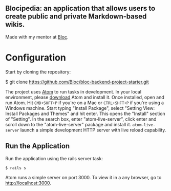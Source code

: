 ## Blocipedia: an application that allows users to create public and private Markdown-based wikis.

Made with my mentor at [Bloc](http://bloc.io).

# Configuration

Start by cloning the repository:

$ git clone https://github.com/Bloc/bloc-backend-project-starter.git <your-backend-project-name>

The project uses [Atom](https://atom.io/) to run tasks in development. In your local environment, please [download](https://atom.io/) Atom and install it. Once installed, open and run Atom. Hit ```CMD+SHFT+P``` if you're on a Mac or ```CTRL+SHFT+P``` if you're using a Windows machine. Start typing "Install Package", select "Setting View: Install Packages and Themes" and hit enter. This opens the "Install" section of "Setting". In the search box, enter "atom-live-server", click enter and scroll down to the "atom-live-server" package and install it. ```atom-live-server``` launch a simple development HTTP server with live reload capability.

## Run the Application

Run the application using the rails server task:

```
$ rails s
```

Atom runs a simple server on port 3000. To view it in a any browser, go to [http://localhost:3000](http://localhost:3000).
